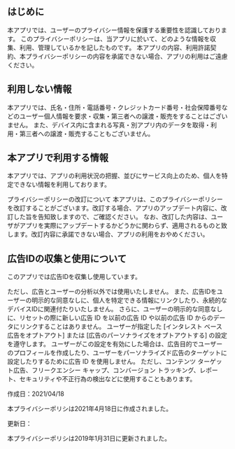 ## はじめに

本アプリでは、ユーザーのプライバシー情報を保護する重要性を認識しております。
このプライバシーポリシーは、当アプリに於いて、どのような情報を収集、利用、管理しているかを記したものです。
本アプリの内容、利用許諾契約、本プライバシーポリシーの内容を承諾できない場合、アプリの利用はご遠慮ください。

## 利用しない情報

本アプリでは、氏名・住所・電話番号・クレジットカード番号・社会保障番号などのユーザー個人情報を要求・収集・第三者への譲渡・販売をすることはございません。
また、デバイス内に含まれる写真・別アプリ内のデータを取得・利用・第三者への譲渡・販売することもございません。

## 本アプリで利用する情報

本アプリでは、アプリの利用状況の把握、並びにサービス向上のため、個人を特定できない情報を利用しております。

プライバシーポリシーの改訂について
本アプリは、このプライバシーポリシーを改訂することがございます。改訂する場合、アプリのアップデート内容に、改訂した旨を告知致しますので、ご確認ください。
なお、改訂した内容は、ユーザがアプリを実際にアップデートするかどうかに関わらず、適用されるものと致します。改訂内容に承諾できない場合、アプリの利用をおやめください。

## 広告IDの収集と使用について

このアプリでは広告IDを収集し使用しています。

ただし、広告とユーザーの分析以外では使用いたしません。
また、広告IDをユーザーの明示的な同意なしに、個人を特定できる情報にリンクしたり、永続的なデバイスIDに関連付たりいたしません。
さらに、ユーザーの明示的な同意なしに、リセットの際に新しい広告 ID を以前の広告 ID や以前の広告 ID からのデータにリンクすることはありません。
ユーザーが指定した [インタレスト ベース広告をオプトアウト] または [広告のパーソナライズをオプトアウトする] の設定を遵守します。
ユーザーがこの設定を有効にした場合は、広告目的でユーザーのプロフィールを作成したり、ユーザーをパーソナライズド広告のターゲットに設定したりするために広告 ID を使用しません。
ただし、コンテンツ ターゲット広告、フリークエンシー キャップ、コンバージョン トラッキング、レポート、セキュリティや不正行為の検出などに使用することもあります。

作成日：2021/04/18

本プライバシーポリシは2021年4月18日に作成されました。

更新日：

本プライバシーポリシは2019年1月31日に更新されました。